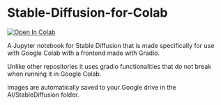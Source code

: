 # Stable-Diffusion-for-Colab

<a target="_blank" href="https://colab.research.google.com/github/AndrewMead10/Stable-Diffusion-for-Colab">
  <img src="https://colab.research.google.com/assets/colab-badge.svg" alt="Open In Colab"/>
</a>

A Jupyter notebook for Stable Diffusion that is made specifically for use with Google Colab with a frontend made with Gradio.

Unlike other repositories it uses gradio functionalities that do not break when running it in Google Colab.

Images are automatically saved to your Google drive in the AI/StableDiffusion folder.



